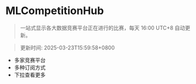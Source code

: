 # MLCompetitionHub

> 一站式显示各大数据竞赛平台正在进行的比赛，每天 16:00 UTC+8 自动更新。
  
> 更新时间: 2025-03-23T15:59:58+0800 

* 多家竞赛平台
* 多种订阅方式
* 下拉查看更多